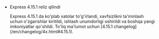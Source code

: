 <ul>
  <li>
    <p class="announcement-title">Express 4.15.1 reliz qilindi</p>
    <p markdown="1">
    Express 4.15.1 da ko'plab xatolar to'g'irlandi, xavfsizlikni ta'minlash uchun o'zgarishlar kiritildi, ishlash unumdorligi oshirildi va boshqa yangi imkoniyatlar qo'shildi. To'liq ma'lumot uchun [4.15.1 changelog](/en/changelog/4x.html#4.15.1).
    </p>
  </li>
</ul>
